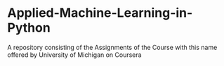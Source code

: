 # Applied-Machine-Learning-in-Python
A repository consisting of the Assignments of the Course with this name offered by University of Michigan on Coursera
